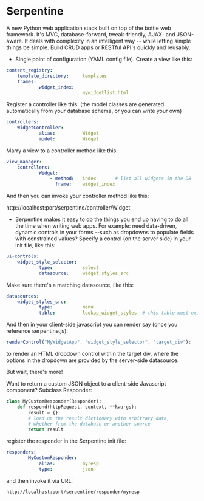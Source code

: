 Serpentine
==========

A new Python web application stack built on top of the bottle web framework. 
It's MVC, database-forward, tweak-friendly, AJAX- and JSON-aware.
It deals with complexity in an intelligent way -- while letting
simple things be simple. Build CRUD apps or RESTful API's quickly
and reusably.


* Single point of configuration (YAML config file). Create a view like this:

````yaml
content_registry:
    template_directory:     templates
    frames:
            widget_index:
                            mywidgetlist.html
````

Register a controller like this:
(the model classes are generated automatically from your database schema, or you can write your own)

````yaml
controllers:
    WidgetController:       
            alias:          Widget
            model:          Widget
````

Marry a view to a controller method like this:

````yaml
view_manager:
    controllers:
            Widget:
                - method:   index       # list all widgets in the DB
                  frame:    widget_index
````

And then you can invoke your controller method like this:


http://localhost:port/serpentine/controller/Widget

* Serpentine makes it easy to do the things you end up having to do all the time
when writing web apps. For example: need data-driven, dynamic controls in your forms
--such as dropdowns to populate fields with constrained values?
Specify a control (on the server side) in your init file, like this:

````yaml
ui-controls:
    widget_style_selector:
            type:           select
            datasource:     widget_styles_src
````

Make sure there's a matching datasource, like this:

````yaml
datasources:
    widget_styles_src:
            type:           menu
            table:          lookup_widget_styles  # this table must exist in your schema
````

And then in your client-side javascript you can render say
(once you reference serpentine.js):

````javascript
renderControl("MyWidgetApp", "widget_style_selector", "target_div");
````

to render an HTML dropdown control within the target div, where the options in the dropdown
are provided by the server-side datasource.


But wait, there's more! 

Want to return a custom JSON object to a client-side Javascript component?
Subclass Responder:

````python
class MyCustomResponder(Responder):
    def respond(httpRequest, context, **kwargs):
        result = {}
        # load up the result dictionary with arbitrary data,
        # whether from the database or another source
        return result
````

register the responder in the Serpentine init file:


````yaml
responders:
        MyCustomResponder:
            alias:          myresp
            type:           json
````


and then invoke it via URL:

````
http://localhost:port/serpentine/responder/myresp
````




        
        






















